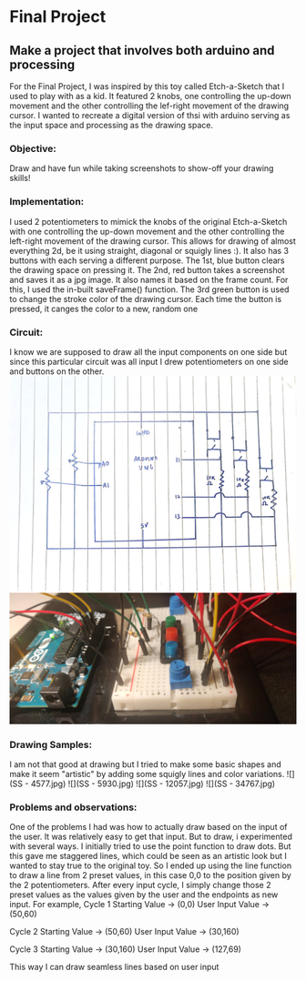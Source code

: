 # Final Project
## Make a project that involves both arduino and processing

For the Final Project, I was inspired by this toy called Etch-a-Sketch that I used to play with as a kid. It featured 2 knobs, one controlling the up-down movement and the other controlling the lef-right movement of the drawing cursor. I wanted to recreate a digital version of thsi with arduino serving as the input space and processing as the drawing space. 


### Objective:
Draw and have fun while taking screenshots to show-off your drawing skills!


### Implementation:
I used 2 potentiometers to mimick the knobs of the original Etch-a-Sketch with one controlling the up-down movement and the other controlling the left-right movement of the drawing cursor. This allows for drawing of almost everything 2d, be it using straight, diagonal or squigly lines :). It also has 3 buttons with each serving a different purpose. The 1st, blue button clears the drawing space on pressing it. The 2nd, red button takes a screenshot and saves it as a jpg image. It also names it based on the frame count. For this, I used the in-built saveFrame() function. The 3rd green button is used to change the stroke color of the drawing cursor. Each time the button is pressed, it canges the color to a new, random one

### Circuit:
I know we are supposed to draw all the input components on one side but since this particular circuit was all input I drew potentiometers on one side and buttons on the other.
![](Circuit.jpg)
![](Final_Circuit.jpg)

### Drawing Samples:
I am not that good at drawing but I tried to make some basic shapes and make it seem "artistic" by adding some squigly lines and color variations. 
![](SS - 4577.jpg)
![](SS - 5930.jpg)
![](SS - 12057.jpg)
![](SS - 34767.jpg)
### Problems and observations:
One of the problems I had was how to actually draw based on the input of the user. It was relatively easy to get that input. But to draw, i experimented with several ways. I initially tried to use the point function to draw dots. But this gave me staggered lines, which could be seen as an artistic look but I wanted to stay true to the original toy. So I ended up using the line function to draw a line from 2 preset values, in this case 0,0 to the position given by the 2 potentiometers. After every input cycle, I simply change those 2 preset values as the values given by the user and the endpoints as new input.
For example,
Cycle 1
Starting Value -> (0,0)
User Input Value -> (50,60)

Cycle 2
Starting Value -> (50,60)
User Input Value -> (30,160)

Cycle 3
Starting Value -> (30,160)
User Input Value -> (127,69)

This way I can draw seamless lines based on user input
